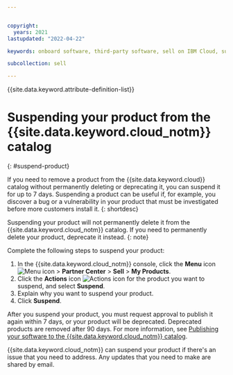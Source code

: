 ```yaml
---


copyright:
  years: 2021
lastupdated: "2022-04-22"

keywords: onboard software, third-party software, sell on IBM Cloud, suspend, partner center, catalog 

subcollection: sell

---
```


{{site.data.keyword.attribute-definition-list}}

# Suspending your product from the {{site.data.keyword.cloud_notm}} catalog
{: #suspend-product}

If you need to remove a product from the {{site.data.keyword.cloud}} catalog without permanently deleting or deprecating it, you can suspend it for up to 7 days. Suspending a product can be useful if, for example, you discover a bug or a vulnerability in your product that must be investigated before more customers install it. 
{: shortdesc}

Suspending your product will not permanently delete it from the {{site.data.keyword.cloud_notm}} catalog. If you need to permanently delete your product, deprecate it instead. 
{: note}

Complete the following steps to suspend your product: 

1. In the {{site.data.keyword.cloud_notm}} console, click the **Menu** icon ![Menu icon](../icons/icon_hamburger.svg "Menu") > **Partner Center** > **Sell** > **My Products**.
1. Click the **Actions** icon ![Actions icon](../icons/actions-icon-vertical.svg "Actions") for the product you want to suspend, and select **Suspend**.  
1. Explain why you want to suspend your product.  
1. Click **Suspend**.

After you suspend your product, you must request approval to publish it again within 7 days, or your product will be deprecated. Deprecated products are removed after 90 days. For more information, see [Publishing your software to the {{site.data.keyword.cloud_notm}} catalog](/docs/sell?topic=sell-sw-publish). 

{{site.data.keyword.cloud_notm}} can suspend your product if there's an issue that you need to address. Any updates that you need to make are shared by email. 